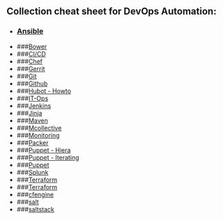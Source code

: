 ## Collection cheat sheet for DevOps Automation:

- ### [Ansible](Ansible.md)
- ###[Bower](Bower.md)
- ###[CI/CD](CI_CD.md)
- ###[Chef](Chef.md)
- ###[Gerrit](Gerrit.md)
- ###[Git](Github.md)
- ###[Github](Github.md)
- ###[Hubot - Howto](http://www.icicletech.com/blog/automate-your-development-activities-with-hubot)
- ###[IT-Ops](IT-Ops.md)
- ###[Jenkins]()
- ###[Jinja]()
- ###[Maven]()
- ###[Mcollective]()
- ###[Monitoring]()
- ###[Packer]()
- ###[Puppet - Hiera]()
- ###[Puppet - Iterating]()
- ###[Puppet]()
- ###[Splunk]()
- ###[Terraform]()
- ###[Terraform]()
- ###[cfengine]()
- ###[salt]()
- ###[saltstack]()